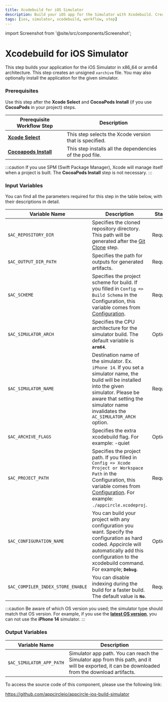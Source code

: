 ```yaml
---
title: Xcodebuild for iOS Simulator
description: Build your iOS app for the Simulator with Xcodebuild. Creates an unsigned xarchive file.
tags: [ios, simulator, xcodebuild, workflow, step]
---
```


import Screenshot from '@site/src/components/Screenshot';

# Xcodebuild for iOS Simulator

This step builds your application for the iOS Simulator in x86_64 or arm64 architecture. This step creates an unsigned `xarchive` file. You may also optionally install the application for the given simulator.

### Prerequisites

Use this step after the **Xcode Select** and **CocoaPods Install** (if you use **CocoaPods** in your project) steps.

| Prerequisite Workflow Step                                                                                 | Description                                              |
| ---------------------------------------------------------------------------------------------------------- | -------------------------------------------------------- |
| [**Xcode Select**](https://docs.appcircle.io/workflows/ios-specific-workflow-steps#xcode-select-version)   | This step selects the Xcode version that is specified.   |
| [**Cocoapods Install**](https://docs.appcircle.io/workflows/ios-specific-workflow-steps#cocoapods-install) | This step installs all the dependencies of the pod file. |

<Screenshot url='https://cdn.appcircle.io/docs/assets/BE2586-sim_order.png' />

:::caution
If you use SPM (Swift Package Manager), Xcode will manage itself when a project is built. The **CocoaPods Install** step is not necessary.
:::

### Input Variables

You can find all the parameters required for this step in the table below, with their descriptions in detail.

<Screenshot url='https://cdn.appcircle.io/docs/assets/BE2586-simInput.png' />

| Variable Name                     | Description                                                                                                                                                                                                                                                                   | Status   |
| --------------------------------- | ----------------------------------------------------------------------------------------------------------------------------------------------------------------------------------------------------------------------------------------------------------------------------- | -------- |
| `$AC_REPOSITORY_DIR`              | Specifies the cloned repository directory. This path will be generated after the [Git Clone](https://docs.appcircle.io/workflows/common-workflow-steps#git-clone) step.                                                                                                       | Required |
| `$AC_OUTPUT_DIR_PATH`             | Specifies the path for outputs for generated artifacts.                                                                                                                                                                                                                       | Required |
| `$AC_SCHEME`                      | Specifies the project scheme for build. If you filled in `Config => Build Schema` in the Configuration, this variable comes from [Configuration](https://docs.appcircle.io/build/building-ios-applications#build-configuration).                                              | Required |
| `$AC_SIMULATOR_ARCH`              | Specifies the CPU architecture for the simulator build. The default variable is **`arm64`**.                                                                                                                                                                                  | Optional |
| `$AC_SIMULATOR_NAME`              | Destination name of the simulator. Ex. `iPhone 14`. If you set a simulator name, the build will be installed into the given simulator. Please be aware that setting the simulator name invalidates the `AC_SIMULATOR_ARCH` option.                                            | Required |
| `$AC_ARCHIVE_FLAGS`               | Specifies the extra xcodebuild flag. For example: -quiet                                                                                                                                                                                                                      | Optional |
| `$AC_PROJECT_PATH`                | Specifies the project path. If you filled in `Config => Xcode Project or Workspace Path` in the Configuration, this variable comes from [Configuration](https://docs.appcircle.io/build/building-ios-applications#build-configuration). For example: `./appcircle.xcodeproj`. | Required |
| `$AC_CONFIGURATION_NAME`          | You can build your project with any configuration you want. Specify the configuration as hard coded. Appcircle will automatically add this configuration to the xcodebuild command. For example; **`Debug`**.                                                                 | Optional |
| `$AC_COMPILER_INDEX_STORE_ENABLE` | You can disable indexing during the build for a faster build. The default value is **`No`**.                                                                                                                                                                                  | Required |

:::caution
Be aware of which OS version you used; the simulator type should match that OS version. For example, if you use the [**latest OS version**](https://developer.apple.com/documentation/ios-ipados-release-notes), you can not use the **iPhone 14** simulator.
:::

### Output Variables

| Variable Name            | Description                                                                                                                                    |
| ------------------------ | ---------------------------------------------------------------------------------------------------------------------------------------------- |
| `$AC_SIMULATOR_APP_PATH` | Simulator app path. You can reach the Simulator app from this path, and it will be exported, it can be downloaded from the download artifacts. |

To access the source code of this component, please use the following link:

https://github.com/appcircleio/appcircle-ios-build-simulator
